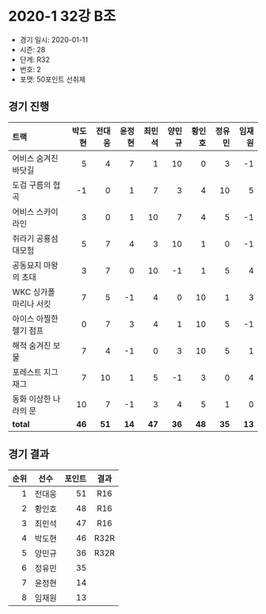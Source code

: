 # 2020-1 32강 B조

- 경기 일시: 2020-01-11
- 시즌: 28
- 단계: R32
- 번호: 2
- 포맷: 50포인트 선취제





## 경기 진행

| 트랙 | 박도현 | 전대웅 | 윤정현 | 최민석 | 양민규 | 황인호 | 정유민 | 임재원 |
|:---|---:|---:|---:|---:|---:|---:|---:|---:|
| 어비스 숨겨진 바닷길 | 5 | 4 | 7 | 1 | 10 | 0 | 3 | -1 |
| 도검 구름의 협곡 | -1 | 0 | 1 | 7 | 3 | 4 | 10 | 5 |
| 어비스 스카이라인 | 3 | 0 | 1 | 10 | 7 | 4 | 5 | -1 |
| 쥐라기 공룡섬 대모험 | 5 | 7 | 4 | 3 | 10 | 1 | 0 | -1 |
| 공동묘지 마왕의 초대 | 3 | 7 | 0 | 10 | -1 | 1 | 5 | 4 |
| WKC 싱가폴 마리나 서킷 | 7 | 5 | -1 | 4 | 0 | 10 | 1 | 3 |
| 아이스 아찔한 헬기 점프 | 0 | 7 | 3 | 4 | 1 | 10 | 5 | -1 |
| 해적 숨겨진 보물 | 7 | 4 | -1 | 0 | 3 | 10 | 5 | 1 |
| 포레스트 지그재그 | 7 | 10 | 1 | 5 | -1 | 3 | 0 | 4 |
| 동화 이상한 나라의 문 | 10 | 7 | -1 | 3 | 4 | 5 | 1 | 0 |
| __total__ | __46__ | __51__ | __14__ | __47__ | __36__ | __48__ | __35__ | __13__ |




## 경기 결과

| 순위 | 선수 | 포인트 | 결과 |
|---:|:---:|---:|:---:|
| 1 | 전대웅 | 51 | R16 |
| 2 | 황인호 | 48 | R16 |
| 3 | 최민석 | 47 | R16 |
| 4 | 박도현 | 46 | R32R |
| 5 | 양민규 | 36 | R32R |
| 6 | 정유민 | 35 |  |
| 7 | 윤정현 | 14 |  |
| 8 | 임재원 | 13 |  |

